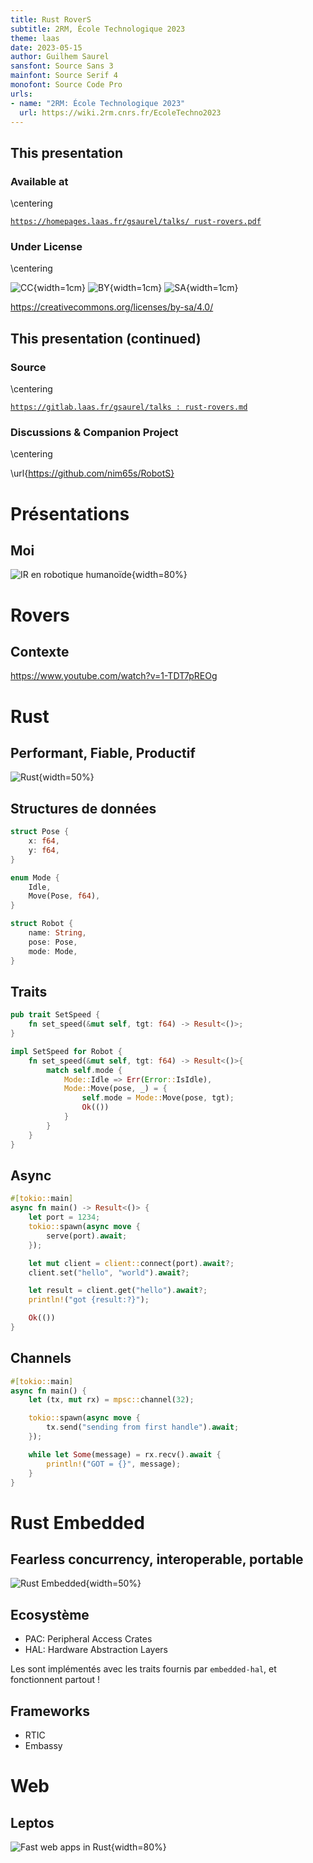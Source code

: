 ```yaml
---
title: Rust RoverS
subtitle: 2RM, École Technologique 2023
theme: laas
date: 2023-05-15
author: Guilhem Saurel
sansfont: Source Sans 3
mainfont: Source Serif 4
monofont: Source Code Pro
urls:
- name: "2RM: École Technologique 2023"
  url: https://wiki.2rm.cnrs.fr/EcoleTechno2023
---
```


## This presentation

### Available at

\centering

[`https://homepages.laas.fr/gsaurel/talks/
rust-rovers.pdf`](https://homepages.laas.fr/gsaurel/talks/rust-rovers.pdf)

### Under License

\centering

![CC](media/cc.png){width=1cm}
![BY](media/by.png){width=1cm}
![SA](media/sa.png){width=1cm}

<https://creativecommons.org/licenses/by-sa/4.0/>

## This presentation (continued)

### Source

\centering

[`https://gitlab.laas.fr/gsaurel/talks :
rust-rovers.md`](https://gitlab.laas.fr/gsaurel/talks/-/blob/main/rust-rovers.md)

### Discussions & Companion Project

\centering

\url{https://github.com/nim65s/RobotS}

# Présentations

## Moi

![IR en robotique humanoïde](media/robots.jpg){width=80%}

# Rovers

## Contexte

<https://www.youtube.com/watch?v=1-TDT7pREOg>

# Rust

## Performant, Fiable, Productif

![Rust](media/rust.png){width=50%}

## Structures de données

```rust
struct Pose {
    x: f64,
    y: f64,
}

enum Mode {
    Idle,
    Move(Pose, f64),
}

struct Robot {
    name: String,
    pose: Pose,
    mode: Mode,
}
```

## Traits

```rust
pub trait SetSpeed {
    fn set_speed(&mut self, tgt: f64) -> Result<()>;
}

impl SetSpeed for Robot {
    fn set_speed(&mut self, tgt: f64) -> Result<()>{
        match self.mode {
            Mode::Idle => Err(Error::IsIdle),
            Mode::Move(pose, _) = {
                self.mode = Mode::Move(pose, tgt);
                Ok(())
            }
        }
    }
}
```

## Async

```rust
#[tokio::main]
async fn main() -> Result<()> {
    let port = 1234;
    tokio::spawn(async move {
        serve(port).await;
    });

    let mut client = client::connect(port).await?;
    client.set("hello", "world").await?;

    let result = client.get("hello").await?;
    println!("got {result:?}");

    Ok(())
}
```

## Channels

```rust
#[tokio::main]
async fn main() {
    let (tx, mut rx) = mpsc::channel(32);

    tokio::spawn(async move {
        tx.send("sending from first handle").await;
    });

    while let Some(message) = rx.recv().await {
        println!("GOT = {}", message);
    }
}
```

# Rust Embedded

## Fearless concurrency, interoperable, portable

![Rust Embedded](media/rust-embedded.png){width=50%}

## Ecosystème

- PAC: Peripheral Access Crates
- HAL: Hardware Abstraction Layers

Les sont implémentés avec les traits fournis par `embedded-hal`, et fonctionnent partout !

## Frameworks

- RTIC
- Embassy

# Web

## Leptos

![Fast web apps in Rust](media/leptos.png){width=80%}
